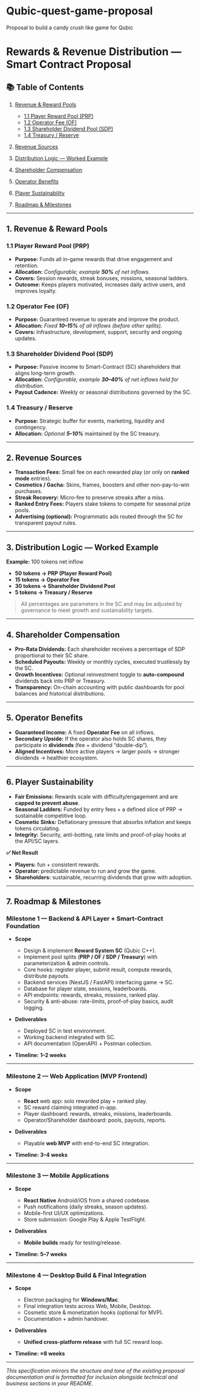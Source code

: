 # Qubic-quest-game-proposal
Proposal to build a candy crush like game for Qubic 

# Rewards & Revenue Distribution — Smart Contract Proposal

## 📚 Table of Contents

1. [Revenue & Reward Pools](#1-revenue--reward-pools)

   * [1.1 Player Reward Pool (PRP)](#11-player-reward-pool-prp)
   * [1.2 Operator Fee (OF)](#12-operator-fee-of)
   * [1.3 Shareholder Dividend Pool (SDP)](#13-shareholder-dividend-pool-sdp)
   * [1.4 Treasury / Reserve](#14-treasury--reserve)
2. [Revenue Sources](#2-revenue-sources)
3. [Distribution Logic — Worked Example](#3-distribution-logic--worked-example)
4. [Shareholder Compensation](#4-shareholder-compensation)
5. [Operator Benefits](#5-operator-benefits)
6. [Player Sustainability](#6-player-sustainability)
7. [Roadmap & Milestones](#7-roadmap--milestones)

---

## 1. Revenue & Reward Pools

### 1.1 Player Reward Pool (PRP)

* **Purpose:** Funds all in-game rewards that drive engagement and retention.
* **Allocation:** *Configurable; example **50%** of net inflows.*
* **Covers:** Session rewards, streak bonuses, missions, seasonal ladders.
* **Outcome:** Keeps players motivated, increases daily active users, and improves loyalty.

### 1.2 Operator Fee (OF)

* **Purpose:** Guaranteed revenue to operate and improve the product.
* **Allocation:** *Fixed **10–15%** of all inflows (before other splits).*
* **Covers:** Infrastructure, development, support, security and ongoing updates.

### 1.3 Shareholder Dividend Pool (SDP)

* **Purpose:** Passive income to Smart-Contract (SC) shareholders that aligns long-term growth.
* **Allocation:** *Configurable; example **30–40%** of net inflows held for distribution.*
* **Payout Cadence:** Weekly or seasonal distributions governed by the SC.

### 1.4 Treasury / Reserve

* **Purpose:** Strategic buffer for events, marketing, liquidity and contingency.
* **Allocation:** *Optional **5–10%*** maintained by the SC treasury.

---

## 2. Revenue Sources

* **Transaction Fees:** Small fee on each rewarded play (or only on **ranked mode** entries).
* **Cosmetics / Gacha:** Skins, frames, boosters and other non-pay-to-win purchases.
* **Streak Recovery:** Micro-fee to preserve streaks after a miss.
* **Ranked Entry Fees:** Players stake tokens to compete for seasonal prize pools.
* **Advertising (optional):** Programmatic ads routed through the SC for transparent payout rules.

---

## 3. Distribution Logic — Worked Example

**Example:** 100 tokens net inflow

* **50 tokens → PRP (Player Reward Pool)**
* **15 tokens → Operator Fee**
* **30 tokens → Shareholder Dividend Pool**
* **5 tokens  → Treasury / Reserve**

> All percentages are parameters in the SC and may be adjusted by governance to meet growth and sustainability targets.

---

## 4. Shareholder Compensation

* **Pro-Rata Dividends:** Each shareholder receives a percentage of SDP proportional to their SC share.
* **Scheduled Payouts:** Weekly or monthly cycles, executed trustlessly by the SC.
* **Growth Incentives:** Optional reinvestment toggle to **auto-compound** dividends back into PRP or Treasury.
* **Transparency:** On-chain accounting with public dashboards for pool balances and historical distributions.

---

## 5. Operator Benefits

* **Guaranteed Income:** A fixed **Operator Fee** on all inflows.
* **Secondary Upside:** If the operator also holds SC shares, they participate in **dividends** (fee + dividend “double-dip”).
* **Aligned Incentives:** More active players → larger pools → stronger dividends → healthier ecosystem.

---

## 6. Player Sustainability

* **Fair Emissions:** Rewards scale with difficulty/engagement and are **capped to prevent abuse**.
* **Seasonal Ladders:** Funded by entry fees + a defined slice of PRP → sustainable competitive loop.
* **Cosmetic Sinks:** Deflationary pressure that absorbs inflation and keeps tokens circulating.
* **Integrity:** Security, anti-botting, rate limits and proof-of-play hooks at the API/SC layers.

**✅ Net Result**

* **Players:** fun + consistent rewards.
* **Operator:** predictable revenue to run and grow the game.
* **Shareholders:** sustainable, recurring dividends that grow with adoption.

---

## 7. Roadmap & Milestones

### Milestone 1 — Backend & API Layer + Smart-Contract Foundation

* **Scope**

  * Design & implement **Reward System SC** (Qubic C++).
  * Implement pool splits (**PRP / OF / SDP / Treasury**) with parameterization & admin controls.
  * Core hooks: register player, submit result, compute rewards, distribute payouts.
  * Backend services (NestJS / FastAPI) interfacing game → SC.
  * Database for player state, sessions, leaderboards.
  * API endpoints: rewards, streaks, missions, ranked play.
  * Security & anti-abuse: rate-limits, proof-of-play basics, audit logging.
* **Deliverables**

  * Deployed SC in test environment.
  * Working backend integrated with SC.
  * API documentation (OpenAPI) + Postman collection.
* **Timeline:** **1–2 weeks**

---

### Milestone 2 — Web Application (MVP Frontend)

* **Scope**

  * **React** web app: solo rewarded play + ranked play.
  * SC reward claiming integrated in-app.
  * Player dashboard: rewards, streaks, missions, leaderboards.
  * Operator/Shareholder dashboard: pools, payouts, reports.
* **Deliverables**

  * Playable **web MVP** with end-to-end SC integration.
* **Timeline:** **3–4 weeks**

---

### Milestone 3 — Mobile Applications

* **Scope**

  * **React Native** Android/iOS from a shared codebase.
  * Push notifications (daily streaks, season updates).
  * Mobile-first UI/UX optimizations.
  * Store submission: Google Play & Apple TestFlight.
* **Deliverables**

  * **Mobile builds** ready for testing/release.
* **Timeline:** **5–7 weeks**

---

### Milestone 4 — Desktop Build & Final Integration

* **Scope**

  * Electron packaging for **Windows/Mac**.
  * Final integration tests across Web, Mobile, Desktop.
  * Cosmetic store & monetization hooks (optional for MVP).
  * Documentation + admin handover.
* **Deliverables**

  * **Unified cross-platform release** with full SC reward loop.
* **Timeline:** **≈8 weeks**

---

*This specification mirrors the structure and tone of the existing proposal documentation and is formatted for inclusion alongside technical and business sections in your README.*
